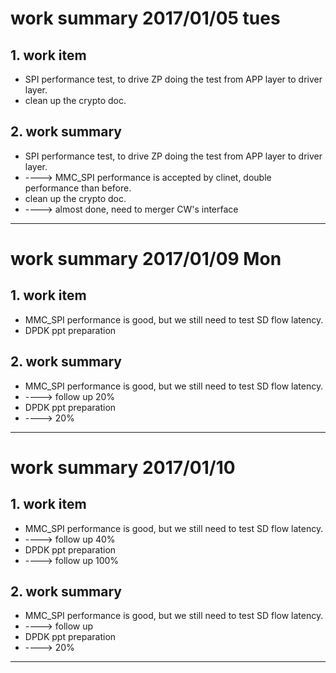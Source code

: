 # work summary 2017/01/05 tues
## 1. work item
* SPI performance test, to drive ZP doing the test from APP layer to driver layer.
* clean up the crypto doc.

## 2. work summary
* SPI performance test, to drive ZP doing the test from APP layer to driver layer.
* ----> MMC_SPI performance is accepted by clinet, double performance than before.
* clean up the crypto doc.
* ----> almost done, need to merger CW's interface

----------
# work summary 2017/01/09 Mon
## 1. work item
* MMC_SPI performance is good, but we still need to test SD flow latency.
* DPDK ppt preparation

## 2. work summary
* MMC_SPI performance is good, but we still need to test SD flow latency.
* ----> follow up 20%
* DPDK ppt preparation
* ----> 20%

----------
# work summary 2017/01/10 
## 1. work item
* MMC_SPI performance is good, but we still need to test SD flow latency.
* ----> follow up 40%
* DPDK ppt preparation
* ----> follow up 100%

## 2. work summary
* MMC_SPI performance is good, but we still need to test SD flow latency.
* ----> follow up
* DPDK ppt preparation
* ----> 20%
----------
